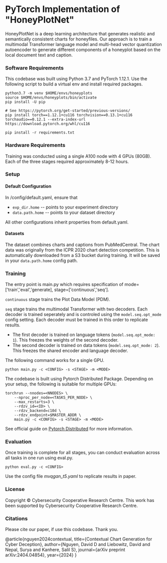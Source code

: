 # PyTorch Implementation of "HoneyPlotNet"

HoneyPlotNet is a deep learning architecture that generates realistic and semantically consistent charts for honeyfiles.
Our approach is to train a multimodal Transformer language model and multi-head vector quantization autoencoder to generate different components of a honeyplot based on the local document text and  caption.

### Software Requirements

This codebase was built using Python 3.7 and PyTorch 1.12.1. Use the following script to build a virtual env and install required packages.

```
python3.7 -m venv $HOME/envs/honeyplots
source $HOME/envs/honeyplots/bin/activate
pip install -U pip

# See https://pytorch.org/get-started/previous-versions/ 
pip install torch==1.12.1+cu116 torchvision==0.13.1+cu116 torchaudio==0.12.1 --extra-index-url https://download.pytorch.org/whl/cu116

pip install -r requirements.txt
```

### Hardware Requirements
Training was conducted using a single A100 node with 4 GPUs (80GB). Each of the three stages required approximately 8-12 hours.

### Setup

#### Default Configuration
In /config/default.yaml, ensure that 
* `exp_dir.home` -- points to your experiment directory
* `data.path.home` -- points to your dataset directory  

All other configurations inherit properties from default.yaml.

#### Datasets
The dataset combines charts and captions from PubMedCentral. The chart data was originally from the ICPR 2020 chart detection competition.
This is automatically downloaded from a S3 bucket during training. It will be saved in your `data.path.home` config path.

### Training 
The entry point is main.py which requires specification of mode=['train','eval','generate],  stage=['continuous','seq']. 

`continuous` stage trains the Plot Data Model (PDM).

`seq` stage trains the multimodal Transformer with two decoders. Each decoder is trained seperately and is controled using the `model.seq.opt_mode` config setting. Each decoder must be trained in this order to replicate results.
* The first decoder is trained on language tokens (`model.seq.opt_mode: 1`). This freezes the weights of the second decoder.
* The second decoder is trained on data tokens (`model.seq.opt_mode: 2`). This freezes the shared encoder and language decoder.


The following command works for a single GPU. 
```
python main.py -c <CONFIG> -s <STAGE> -m <MODE>
``` 

The codebase is built using Pytorch Distributed Package.
Depending on your setup, the following is suitable for multiple GPUs:

```
torchrun --nnodes=<NNODES> \
    --nproc_per_node=<TASKS_PER_NODE> \
    --max_restarts=3 \
    --rdzv_id=<ID> \
    --rdzv_backend=c10d \
    --rdzv_endpoint=$MASTER_ADDR \
    main.py -c <CONFIG> -s <STAGE> -m <MODE>
```

See official guide on [Pytorch Distributed](https://pytorch.org/docs/stable/distributed.html) for more information.

### Evaluation

Once training is complete for all stages, you can conduct evaluation across all tasks in one run using eval.py.
```
python eval.py -c <CONFIG> 
``` 
Use the config file *mvqgan_t5.yaml* to replicate results in paper.

### License
Copyright © Cybersecurity Cooperative Research Centre. This work has been supported by Cybersecurity Cooperative Research Centre.

### Citations
Please cite our paper, if use this codebase. Thank you.

@article{nguyen2024contextual,
  title={Contextual Chart Generation for Cyber Deception},
  author={Nguyen, David D and Liebowitz, David and Nepal, Surya and Kanhere, Salil S},
  journal={arXiv preprint arXiv:2404.04854},
  year={2024}
}